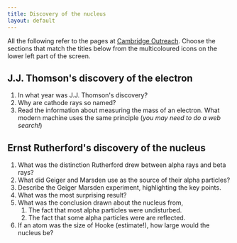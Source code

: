 ```yaml
---
title: Discovery of the nucleus
layout: default
---
```

All the following refer to the pages at [Cambridge Outreach](http://www.cambridgephysics.org).  Choose the sections that match the titles below from the multicoloured icons on the lower left part of the screen.

## J.J. Thomson's discovery of the electron

1. In what year was J.J. Thomson's discovery?
2. Why are cathode rays so named?
3. Read the information about measuring the mass of an electron.  What modern machine uses the same principle (*you may need to do a web search!*)

## Ernst Rutherford's discovery of the nucleus

1. What was the distinction Rutherford drew between alpha rays and beta rays?
2. What did Geiger and Marsden use as the source of their alpha particles?
3. Describe the Geiger Marsden experiment, highlighting the key points.
4. What was the most surprising result?
5. What was the conclusion drawn about the nucleus from,
	1. The fact that most alpha particles were undisturbed.
	2. The fact that some alpha particles were are reflected.
6. If an atom was the size of Hooke (estimate!), how large would the nucleus be?

